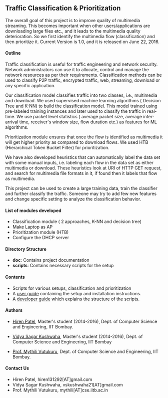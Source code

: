 ## Traffic Classification & Prioritization

The overall goal of this project is to improve quality of multimedia streaming. This becomes important when other users/applications are downloading large files etc., and it leads to the multimedia quality deterioration. So we first identify the multimedia flow (classification) and then prioritize it. Current Version is 1.0, and it is released on June 22, 2016.

#### Outline
Traffic classification is useful for traffic engineering and network security. Network administrators can use it to allocate, control and manage the network resources as per their requirements. Classification methods can be used to classify P2P traffic, encrypted traffic, web, streaming, download or any specific application.

Our classification model classifies traffic into two classes, i.e., multimedia and download. We used supervised machine learning algorithms ( Decision Tree and K-NN) to build the classification model. This model trained using pre-labeled training instances and later used to classify the traffic in real-time. We use packet level statistics ( average packet size, average inter-arrival time, receiver's window size, flow duration etc.) as  features for ML algorithms.

Prioritization module ensures that once the flow is identified as multimedia it will get higher priority as compared to download flows. We used HTB (Hierarchical Token Bucket Filter) for prioritization.

We have also developed heuristics that can automatically label the data set with some manual inputs, i.e. labeling each flow in the data set as either multimedia or download. These heuristics look at URI of HTTP GET request, and search for multimedia file formats in it, if found then it labels that flow as multimedia.

This project can be used to create a large training data, train the classifier and further classify the traffic. Someone may try to add few new features and change specific setting to analyze the classification behavior.


#### List of modules developed

- Classification module ( 2 approaches, K-NN and decision tree)
- Make Laptop as AP
- Prioritization module (HTB)
- Configure the DHCP server

#### Directory Structure
- **doc**: Contains project documentation
- **scripts**: Contains necessary scripts for the setup

#### Contents ####
- Scripts for various setups, classification and prioritization
- A [user guide](docs/v1.0/README_User.md) containing the setup and installation instructions.
- A [developer guide](docs/v1.0/README_Developer.md) which explains the structure of the scripts.

#### Authors ####
* [Hiren Patel](https://www.linkedin.com/in/hiren-patel-8b310283), Master's student (2014-2016), Dept. of Computer Science and Engineering, IIT Bombay.
	
* [Vidya Sagar Kushwaha](https://in.linkedin.com/in/vidya-sagar-kushwaha-a713a835), Master's student (2014-2016), Dept. of Computer Science and Engineering, IIT Bombay

* [Prof. Mythili Vutukuru](https://www.cse.iitb.ac.in/~mythili/), Dept. of Computer Science and Engineering, IIT Bombay.

#### Contact Us 
- Hiren Patel, hiren131292[AT]gmail.com
- Vidya Sagar Kushwaha, vskushwaha21[AT]gmail.com
- Prof. Mythili Vutukuru, mythili[AT]cse.iitb.ac.in


